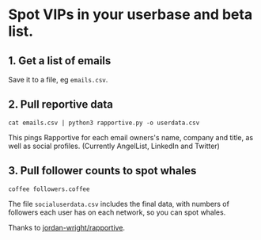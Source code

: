 Spot VIPs in your userbase and beta list. 
=========================================

## 1. Get a list of emails

Save it to a file, eg `emails.csv`.

## 2. Pull reportive data 

`cat emails.csv | python3 rapportive.py -o userdata.csv`

This pings Rapportive for each email owners's name, company and title, as well as social profiles. (Currently AngelList, LinkedIn and Twitter)

## 3. Pull follower counts to spot whales

`coffee followers.coffee`

The file `socialuserdata.csv` includes the final data, with numbers of followers each user has on each network, so you can spot whales. 



Thanks to [jordan-wright/rapportive](https://github.com/jordan-wright/rapportive).